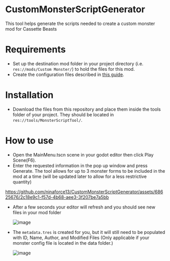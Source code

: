 # CustomMonsterScriptGenerator
This tool helps generate the scripts needed to create a custom monster mod for Cassette Beasts

# Requirements
* Set up the destination mod folder in your project directory (i.e. ```res://mods/Custom Monster/```) to hold the files for this mod.
* Create the configuration files described in [this guide](https://github.com/DeadlyEssence01/CB_example_monster/tree/main).

# Installation
* Download the files from this repository and place them inside the tools folder of your project. They should be located in ```res://tools/MonsterScriptTool/```.

# How to use
* Open the MainMenu.tscn scene in your godot editor then click Play Scene(F6).
* Enter the requested information in the pop up window and press Generate. The tool allows for up to 3 monster forms to be included in the mod at a time (will be updated later to allow for a less restrictive quantity) 

https://github.com/ninaforce13/CustomMonsterScriptGenerator/assets/68625676/2c18e9c1-f57d-4b68-aee3-3f207be7a5bb

* After a few seconds your editor will refresh and you should see new files in your mod folder

  ![image](https://github.com/ninaforce13/CustomMonsterScriptGenerator/assets/68625676/41fc38d4-4b73-49c6-a525-a29a7c9a12dd)

* The ```metadata.tres``` is created for you, but it will still need to be populated with ID, Name, Author, and Modified Files (Only applicable if your monster config file is located in the data folder.) 

  ![image](https://github.com/ninaforce13/CustomMonsterScriptGenerator/assets/68625676/273c1353-2d7b-4a00-b546-cc2df9c883d1)

